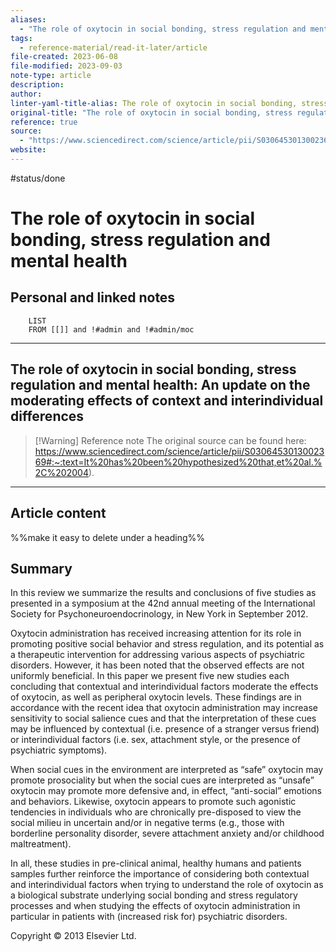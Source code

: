 ```yaml
---
aliases:
  - "The role of oxytocin in social bonding, stress regulation and mental health: An update on the moderating effects of context and interindividual differences"
tags:
  - reference-material/read-it-later/article
file-created: 2023-06-08
file-modified: 2023-09-03
note-type: article
description: 
author: 
linter-yaml-title-alias: The role of oxytocin in social bonding, stress regulation and mental health
original-title: "The role of oxytocin in social bonding, stress regulation and mental health: An update on the moderating effects of context and interindividual differences"
reference: true
source:
  - "https://www.sciencedirect.com/science/article/pii/S0306453013002369#:~:text=It%20has%20been%20hypothesized%20that,et%20al.%2C%202004)."
website: 
---
```

 #status/done

# The role of oxytocin in social bonding, stress regulation and mental health

## Personal and linked notes

```dataview
	LIST
	FROM [[]] and !#admin and !#admin/moc
```

---

## The role of oxytocin in social bonding, stress regulation and mental health: An update on the moderating effects of context and interindividual differences

> [!Warning] Reference note
> The original source can be found here: https://www.sciencedirect.com/science/article/pii/S0306453013002369#:~:text=It%20has%20been%20hypothesized%20that,et%20al.%2C%202004).

---

## Article content

%%make it easy to delete under a heading%%

## Summary

In this review we summarize the results and conclusions of five studies as presented in a symposium at the 42nd annual meeting of the International Society for Psychoneuroendocrinology, in New York in September 2012.

Oxytocin administration has received increasing attention for its role in promoting positive social behavior and stress regulation, and its potential as a therapeutic intervention for addressing various aspects of psychiatric disorders. However, it has been noted that the observed effects are not uniformly beneficial. In this paper we present five new studies each concluding that contextual and interindividual factors moderate the effects of oxytocin, as well as peripheral oxytocin levels. These findings are in accordance with the recent idea that oxytocin administration may increase sensitivity to social salience cues and that the interpretation of these cues may be influenced by contextual (i.e. presence of a stranger versus friend) or interindividual factors (i.e. sex, attachment style, or the presence of psychiatric symptoms).

When social cues in the environment are interpreted as “safe” oxytocin may promote prosociality but when the social cues are interpreted as “unsafe” oxytocin may promote more defensive and, in effect, “anti-social” emotions and behaviors. Likewise, oxytocin appears to promote such agonistic tendencies in individuals who are chronically pre-disposed to view the social milieu in uncertain and/or in negative terms (e.g., those with borderline personality disorder, severe attachment anxiety and/or childhood maltreatment).

In all, these studies in pre-clinical animal, healthy humans and patients samples further reinforce the importance of considering both contextual and interindividual factors when trying to understand the role of oxytocin as a biological substrate underlying social bonding and stress regulatory processes and when studying the effects of oxytocin administration in particular in patients with (increased risk for) psychiatric disorders.

Copyright © 2013 Elsevier Ltd.
